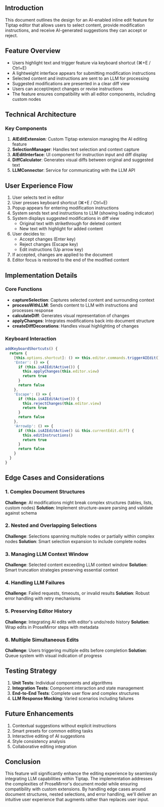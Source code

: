 ## Introduction
This document outlines the design for an AI-enabled inline edit feature for Tiptap editor that allows users to select content, provide modification instructions, and receive AI-generated suggestions they can accept or reject.

## Feature Overview
- Users highlight text and trigger feature via keyboard shortcut (⌘+E / Ctrl+E)
- A lightweight interface appears for submitting modification instructions
- Selected content and instructions are sent to an LLM for processing
- Suggested modifications are presented in a clear diff view
- Users can accept/reject changes or revise instructions
- The feature ensures compatibility with all editor components, including custom nodes

## Technical Architecture

### Key Components
1. **AIEditExtension**: Custom Tiptap extension managing the AI editing feature
2. **SelectionManager**: Handles text selection and context capture
3. **AIEditInterface**: UI component for instruction input and diff display
4. **DiffCalculator**: Generates visual diffs between original and suggested text
5. **LLMConnector**: Service for communicating with the LLM API

## User Experience Flow
1. User selects text in editor
2. User presses keyboard shortcut (⌘+E / Ctrl+E)
3. Popup appears for entering modification instructions
4. System sends text and instructions to LLM (showing loading indicator)
5. System displays suggested modifications in diff view
   - Original text with strikethrough for deleted content
   - New text with highlight for added content
6. User decides to:
   - Accept changes (Enter key)
   - Reject changes (Escape key)
   - Edit instructions (Up arrow key)
7. If accepted, changes are applied to the document
8. Editor focus is restored to the end of the modified content

## Implementation Details

### Core Functions
- **captureSelection**: Captures selected content and surrounding context
- **processWithLLM**: Sends content to LLM with instructions and processes response
- **calculateDiff**: Generates visual representation of changes
- **applyChanges**: Integrates modifications back into document structure
- **createDiffDecorations**: Handles visual highlighting of changes

### Keyboard Interaction
```typescript
addKeyboardShortcuts() {
  return {
    [this.options.shortcut]: () => this.editor.commands.triggerAIEdit(),
    'Enter': () => {
      if (this.isAIEditActive()) {
        this.applyChanges(this.editor.view)
        return true
      }
      return false
    },
    'Escape': () => {
      if (this.isAIEditActive()) {
        this.rejectChanges(this.editor.view)
        return true
      }
      return false
    },
    'ArrowUp': () => {
      if (this.isAIEditActive() && this.currentEdit.diff) {
        this.editInstructions()
        return true
      }
      return false
    }
  }
}
```

## Edge Cases and Considerations

### 1. Complex Document Structures
**Challenge**: AI modifications might break complex structures (tables, lists, custom nodes)
**Solution**: Implement structure-aware parsing and validate against schema

### 2. Nested and Overlapping Selections
**Challenge**: Selections spanning multiple nodes or partially within complex nodes
**Solution**: Smart selection expansion to include complete nodes

### 3. Managing LLM Context Window
**Challenge**: Selected content exceeding LLM context window
**Solution**: Smart truncation strategies preserving essential context

### 4. Handling LLM Failures
**Challenge**: Failed requests, timeouts, or invalid results
**Solution**: Robust error handling with retry mechanisms

### 5. Preserving Editor History
**Challenge**: Integrating AI edits with editor's undo/redo history
**Solution**: Wrap edits in ProseMirror steps with metadata

### 6. Multiple Simultaneous Edits
**Challenge**: Users triggering multiple edits before completion
**Solution**: Queue system with visual indication of progress

## Testing Strategy
1. **Unit Tests**: Individual components and algorithms
2. **Integration Tests**: Component interaction and state management
3. **End-to-End Tests**: Complete user flow and complex structures
4. **LLM Response Mocking**: Varied scenarios including failures

## Future Enhancements
1. Contextual suggestions without explicit instructions
2. Smart presets for common editing tasks
3. Interactive editing of AI suggestions
4. Style consistency analysis
5. Collaborative editing integration

## Conclusion
This feature will significantly enhance the editing experience by seamlessly integrating LLM capabilities within Tiptap. The implementation addresses the complexities of ProseMirror's document model while ensuring compatibility with custom extensions. By handling edge cases around document structures, nested selections, and error handling, we'll deliver an intuitive user experience that augments rather than replaces user input.
